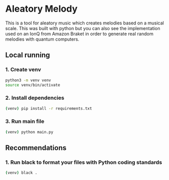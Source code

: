 # Aleatory Melody

This is a tool for aleatory music which creates melodies based on a musical scale. This was built with python but you can also see the implementation 
used on an IonQ from Amazon Braket in order to generate real random melodies with quantum computers.

## Local running

### 1. Create venv
```bash
python3 -m venv venv
source venv/bin/activate
```

### 2. Install dependencies
```bash
(venv) pip install -r requirements.txt
```

### 3. Run main file
```bash
(venv) python main.py
```

## Recommendations

### 1. Run black to format your files with Python coding standards
```bash
(venv) black .
```